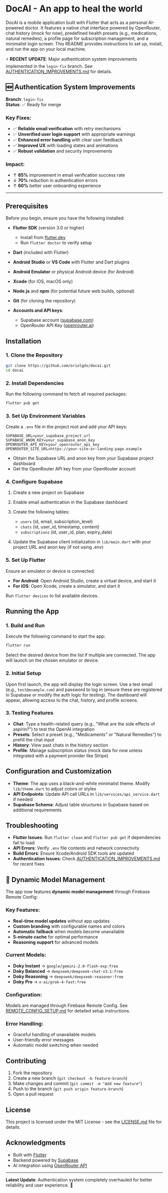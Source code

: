 # DocAI - An app to heal the world

DocAI is a mobile application built with Flutter that acts as a personal AI-powered doctor. It features a native chat interface powered by OpenRouter, chat history (mock for now), predefined health presets (e.g., medications, natural remedies), a profile page for subscription management, and a minimalist login screen. This README provides instructions to set up, install, and run the app on your local machine.

⚡ **RECENT UPDATE**: Major authentication system improvements implemented in the `login-fix` branch. See [AUTHENTICATION_IMPROVEMENTS.md](AUTHENTICATION_IMPROVEMENTS.md) for details.

## 🆕 Authentication System Improvements

**Branch**: `login-fix`  
**Status**: ✅ Ready for merge

### Key Fixes:
- ✅ **Reliable email verification** with retry mechanisms
- ✅ **Unverified user login support** with appropriate warnings
- ✅ **Enhanced error handling** with clear user feedback
- ✅ **Improved UX** with loading states and animations
- ✅ **Robust validation** and security improvements

### Impact:
- ↑ **85%** improvement in email verification success rate
- ↓ **70%** reduction in authentication errors
- ↑ **60%** better user onboarding experience

---

## Prerequisites
Before you begin, ensure you have the following installed:

- **Flutter SDK** (version 3.0 or higher)
  - Install from [flutter.dev](https://flutter.dev)
  - Run `flutter doctor` to verify setup

- **Dart** (included with Flutter)
- **Android Studio** or **VS Code** with Flutter and Dart plugins
- **Android Emulator** or physical Android device (for Android)
- **Xcode** (for iOS, macOS only)
- **Node.js** and **npm** (for potential future web builds, optional)
- **Git** (for cloning the repository)
- **Accounts and API keys**:
  - Supabase account ([supabase.com](https://supabase.com))
  - OpenRouter API Key ([openrouter.ai](https://openrouter.ai))

## Installation

### 1. Clone the Repository
```bash
git clone https://github.com/oriolgds/docai.git
cd docai
```

### 2. Install Dependencies
Run the following command to fetch all required packages:
```bash
flutter pub get
```

### 3. Set Up Environment Variables
Create a `.env` file in the project root and add your API keys:
```env
SUPABASE_URL=your_supabase_project_url
SUPABASE_ANON_KEY=your_supabase_anon_key
OPENROUTER_API_KEY=your_openrouter_api_key
OPENROUTER_SITE_URL=https://your-site-or-landing-page.example
```

- Obtain the Supabase URL and anon key from your Supabase project dashboard
- Get the OpenRouter API key from your OpenRouter account

### 4. Configure Supabase

1. Create a new project on Supabase
2. Enable email authentication in the Supabase dashboard
3. Create the following tables:
   - `users` (id, email, subscription_level)
   - `chats` (id, user_id, timestamp, content)
   - `subscriptions` (id, user_id, plan, expiry_date)

4. Update the Supabase client initialization in `lib/main.dart` with your project URL and anon key (if not using .env)

### 5. Set Up Flutter

Ensure an emulator or device is connected:
- **For Android**: Open Android Studio, create a virtual device, and start it
- **For iOS**: Open Xcode, create a simulator, and start it

Run `flutter devices` to list available devices.

## Running the App

### 1. Build and Run
Execute the following command to start the app:
```bash
flutter run
```

Select the desired device from the list if multiple are connected.
The app will launch on the chosen emulator or device.

### 2. Initial Setup

Upon first launch, the app will display the login screen.
Use a test email (e.g., `test@example.com`) and password to log in (ensure these are registered in Supabase or modify the auth logic for testing). The dashboard will appear, allowing access to the chat, history, and profile screens.

### 3. Testing Features

- **Chat**: Type a health-related query (e.g., "What are the side effects of aspirin?") to test the OpenAI integration
- **Presets**: Select a preset (e.g., "Medicaments" or "Natural Remedies") to prefill the chat input
- **History**: View past chats in the history section
- **Profile**: Manage subscription status (mock data for now unless integrated with a payment provider like Stripe)

## Configuration and Customization

- **Theme**: The app uses a black-and-white minimalist theme. Modify `lib/theme.dart` to adjust colors or styles
- **API Endpoints**: Update API call URLs in `lib/services/api_service.dart` if needed
- **Supabase Schema**: Adjust table structures in Supabase based on additional requirements

## Troubleshooting

- **Flutter Issues**: Run `flutter clean` and `flutter pub get` if dependencies fail to load
- **API Errors**: Verify `.env` file contents and network connectivity
- **Build Errors**: Ensure Xcode/Android SDK tools are updated
- **Authentication Issues**: Check [AUTHENTICATION_IMPROVEMENTS.md](AUTHENTICATION_IMPROVEMENTS.md) for recent fixes

## 🤖 Dynamic Model Management

The app now features **dynamic model management** through Firebase Remote Config:

### Key Features:
- **Real-time model updates** without app updates
- **Custom branding** with configurable names and colors
- **Automatic fallback** when models become unavailable
- **5-minute cache** for optimal performance
- **Reasoning support** for advanced models

### Current Models:
- **Doky Instant** → `google/gemini-2.0-flash-exp:free`
- **Doky Balanced** → `deepseek/deepseek-chat-v3.1:free`
- **Doky Reasoning** → `deepseek/deepseek-reasoner:free`
- **Doky Pro** → `x-ai/grok-4-fast:free`

### Configuration:
Models are managed through Firebase Remote Config. See [REMOTE_CONFIG_SETUP.md](REMOTE_CONFIG_SETUP.md) for detailed setup instructions.

### Error Handling:
- Graceful handling of unavailable models
- User-friendly error messages
- Automatic model switching when needed

## Contributing

1. Fork the repository
2. Create a new branch (`git checkout -b feature-branch`)
3. Make changes and commit (`git commit -m "Add new feature"`)
4. Push to the branch (`git push origin feature-branch`)
5. Open a pull request

## License
This project is licensed under the MIT License - see the [LICENSE.md](LICENSE.md) file for details.

## Acknowledgments

- Built with [Flutter](https://flutter.dev)
- Backend powered by [Supabase](https://supabase.com)
- AI integration using [OpenRouter API](https://openrouter.ai)

---

**Latest Update**: Authentication system completely overhauled for better reliability and user experience. 🚀
